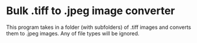 # Bulk .tiff to .jpeg image converter

This program takes in a folder (with subfolders) of .tiff images and converts them to .jpeg images. 
Any of file types will be ignored. 